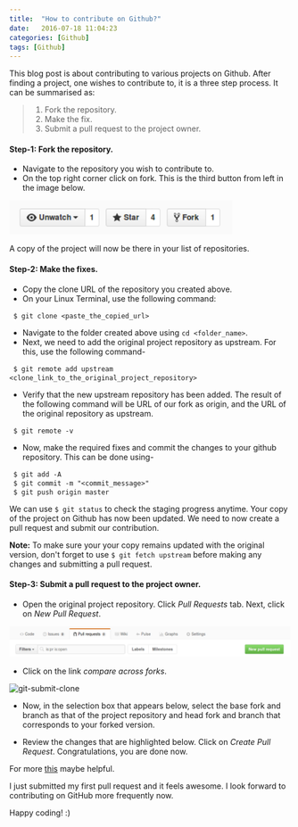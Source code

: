 ```yaml
---
title:  "How to contribute on Github?"
date:   2016-07-18 11:04:23
categories: [Github]
tags: [Github]
---
```


This blog post is about contributing to various projects on Github. After finding a project, one wishes to contribute to, it is a three step process. It can be summarised as:

> 1. Fork the repository.
> 2. Make the fix.
> 3. Submit a pull request to the project owner.


#### Step-1: Fork the repository.

* Navigate to the repository you wish to contribute to.
* On the top right corner click on fork. This is the third button from left in the image below.

![git-fork](https://raw.githubusercontent.com/Diksha-Rathi/diksha-rathi.github.io/master/static/images/blog/github-fork.png)

A copy of the project will now be there in your list of repositories.


#### Step-2: Make the fixes. 

* Copy the clone URL of the repository you created above. 
* On your Linux Terminal, use the following command:

``` shell
 $ git clone <paste_the_copied_url>
```

* Navigate to the folder created above using `cd <folder_name>`.
* Next, we need to add the original project repository as upstream. For this, use the following command-

```shell
 $ git remote add upstream <clone_link_to_the_original_project_repository>
```

* Verify that the new upstream repository has been added. The result of the following command will be URL of our fork as origin, and the URL of the original repository as upstream.

```shell
 $ git remote -v
```

* Now, make the required fixes and commit the changes to your github repository. This can be done using- 

```shell
 $ git add -A
 $ git commit -m "<commit_message>"
 $ git push origin master
```

We can use `$ git status` to check the staging progress anytime. Your copy of the project on Github has now been updated. We need to now create a pull request and submit our contribution.

**Note:** To make sure your your copy remains updated with the original version, don't forget to use `$ git fetch upstream` before making any changes and submitting a pull request.


#### Step-3: Submit a pull request to the project owner.

* Open the original project repository. Click *Pull Requests* tab. Next, click on *New Pull Request*. 

![git-clone](https://raw.githubusercontent.com/Diksha-Rathi/diksha-rathi.github.io/master/static/images/blog/github-clone.png)

* Click on the link *compare across forks*.

![git-submit-clone](https://raw.githubusercontent.com/Diksha-Rathi/diksha-rathi.github.io/master/static/images/blog/github-submit-clone.png)

* Now, in the selection box that appears below, select the base fork and branch as that of the project repository and head fork and branch that corresponds to your forked version.

* Review the changes that are highlighted below. Click on *Create Pull Request*. Congratulations, you are done now. 

For more [this](https://help.github.com/articles/using-pull-requests/) maybe helpful.

I just submitted my first pull request and it feels awesome. I look forward to contributing on GitHub more frequently now. 

Happy coding! :)